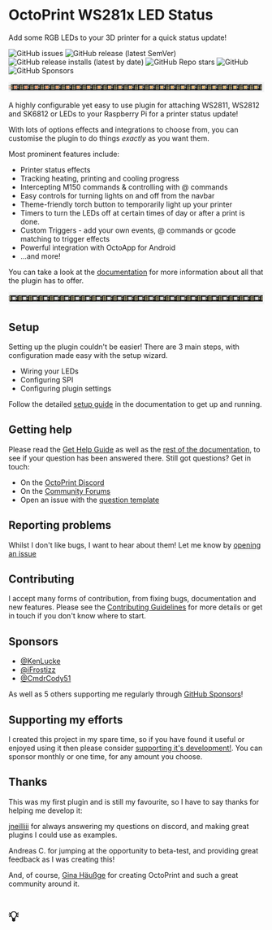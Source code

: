 # OctoPrint WS281x LED Status

Add some RGB LEDs to your 3D printer for a quick status update!

![GitHub issues](https://img.shields.io/github/issues/cp2004/OctoPrint-WS281x_LED_Status?style=flat-square)
![GitHub release (latest SemVer)](https://img.shields.io/github/v/release/cp2004/OctoPrint-WS281x_LED_Status?label=latest%20release&sort=semver&style=flat-square)
![GitHub release installs (latest by date)](https://img.shields.io/github/downloads/cp2004/OctoPrint-WS281x_LED_Status/latest/total?label=New%20installs%40latest&style=flat-square)
![GitHub Repo stars](https://img.shields.io/github/stars/cp2004/OctoPrint-WS281x_LED_Status?style=flat-square)
![GitHub](https://img.shields.io/github/license/cp2004/OctoPrint-WS281x_LED_Status?style=flat-square)
![GitHub Sponsors](https://img.shields.io/github/sponsors/cp2004?style=flat-square)

![rainbow effect](/assets/rainbow.gif)

A highly configurable yet easy to use plugin for attaching WS2811, WS2812 and SK6812 or LEDs to your Raspberry Pi for a printer status update!

With lots of options effects and integrations to choose from, you can customise the plugin to do things _exactly_ as you want them.

Most prominent features include:

- Printer status effects
- Tracking heating, printing and cooling progress
- Intercepting M150 commands & controlling with @ commands
- Easy controls for turning lights on and off from the navbar
- Theme-friendly torch button to temporarily light up your printer
- Timers to turn the LEDs off at certain times of day or after a print is done.
- Custom Triggers - add your own events, @ commands or gcode matching to trigger effects
- Powerful integration with OctoApp for Android
- ...and more!

You can take a look at the [documentation](https://cp2004.gitbook.io/ws281x-led-status/) for more information about all that the plugin has to offer.

![rainbow effect](/assets/color_wipe.gif)

## Setup

Setting up the plugin couldn't be easier! There are 3 main steps, with configuration made easy with the setup wizard.

- Wiring your LEDs
- Configuring SPI
- Configuring plugin settings

Follow the detailed [setup guide](https://cp2004.gitbook.io/ws281x-led-status/guides/setup-guide-1) in the documentation to get up and running.

## Getting help

Please read the [Get Help Guide](https://cp2004.gitbook.io/ws281x-led-status/guides/get-help-guide) as well as the [rest of the documentation](https://cp2004.gitbook.io/ws281x-led-status/), to see if your question has been answered there. Still got questions? Get in touch:

- On the [OctoPrint Discord](https://discord.octoprint.org)
- On the [Community Forums](https://community.octoprint.org)
- Open an issue with the [question template](https://github.com/cp2004/OctoPrint-WS281x_LED_Status/issues/new?assignees=&labels=type%3A+question&template=question.md&title=)

## Reporting problems

Whilst I don't like bugs, I want to hear about them! Let me know by [opening an issue](https://github.com/cp2004/OctoPrint-WS281x_LED_Status/issues/new?assignees=&labels=type%3A+potential+bug&template=bug_report.md&title=%5BBug%5D)

## Contributing

I accept many forms of contribution, from fixing bugs, documentation and new features.
Please see the [Contributing Guidelines](https://github.com/cp2004/OctoPrint-WS281x_LED_Status/blob/master/CONTRIBUTING.md) for more details or get
in touch if you don't know where to start.

## Sponsors

* [@KenLucke](https://github.com/KenLucke)
* [@iFrostizz](https://github.com/iFrostizz)
* [@CmdrCody51](https://github.com/CmdrCody51)

As well as 5 others supporting me regularly through [GitHub Sponsors](https://github.com/sponsors/cp2004)!

## Supporting my efforts

I created this project in my spare time, so if you have found it useful or enjoyed using it then please consider [supporting it's development!](https://github.com/sponsors/cp2004). You can sponsor monthly or one time, for any amount you choose.
## Thanks

This was my first plugin and is still my favourite, so I have to say thanks for helping me develop it:

[jneilliii](https://github.com/jneilliii) for always answering my questions on discord, and making great plugins I could use as examples.

Andreas C. for jumping at the opportunity to beta-test, and providing great feedback as I was creating this!

And, of course, [Gina Häußge](https://github.com/foosel) for creating OctoPrint and such a great community around it.

# 💡
